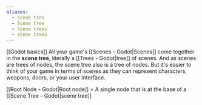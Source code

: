 ```yaml
---
aliases:
  - scene tree
  - Scene tree
  - Scene trees
  - scene trees
---
```

[[Godot basics]]
All your game's [[Scenes - Godot|Scenes]] come together in the **scene tree**, literally a [[Trees - Godot|tree]] of scenes. And as scenes are trees of nodes, the scene tree also is a tree of nodes. But it's easier to think of your game in terms of scenes as they can represent characters, weapons, doors, or your user interface.

[[Root Node - Godot|Root node]] = A single node that is at the base of a [[Scene Tree - Godot|scene tree]]